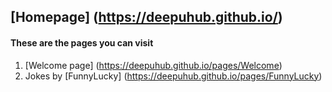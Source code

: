 ## [Homepage] (https://deepuhub.github.io/)

#### These are the pages you can visit

1. [Welcome page] (https://deepuhub.github.io/pages/Welcome)
2. Jokes by [FunnyLucky] (https://deepuhub.github.io/pages/FunnyLucky)
